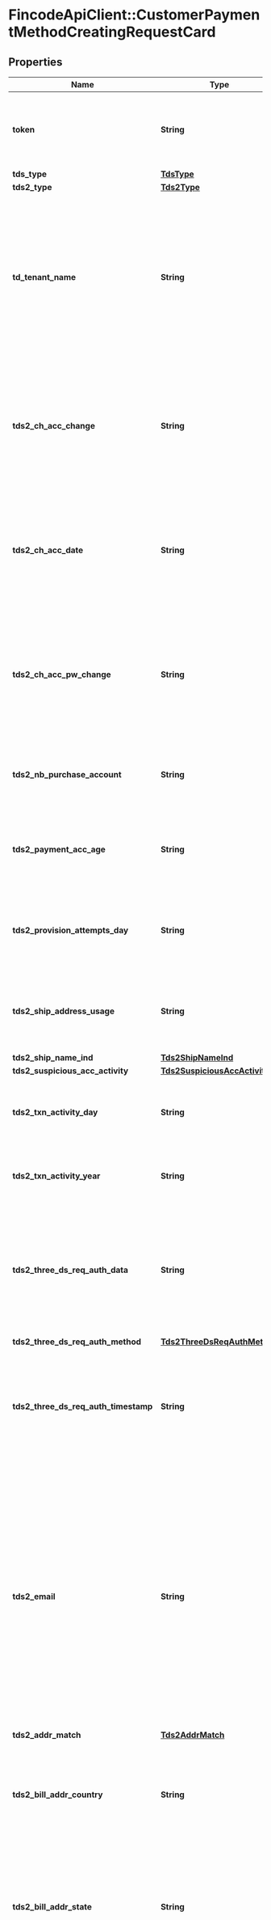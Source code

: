 # FincodeApiClient::CustomerPaymentMethodCreatingRequestCard

## Properties

| Name | Type | Description | Notes |
| ---- | ---- | ----------- | ----- |
| **token** | **String** | カードトークン\\ \\ fincode JSの&#x60;tokens&#x60;メソッドで取得したトークンを指定します。\\ JavaScriptの利用については、[JavaScriptリファレンス](https://docs.fincode.jp/js)をご参照ください。  |  |
| **tds_type** | [**TdsType**](TdsType.md) |  | [optional] |
| **tds2_type** | [**Tds2Type**](Tds2Type.md) |  | [optional] |
| **td_tenant_name** | **String** | &lt;span class&#x3D;\&quot;smallText color--blue-400\&quot;&gt;[3Dセキュア認証パラメータ]&lt;/span&gt;\\ 加盟店名。\\ 3Dセキュア認証の際に表示されるショップ名や加盟店名を指定できます。\\ 未指定の場合、 カード決済の契約時にfincodeが下記の形式に従って設定した値が自動的に使用されます。\\ \\ 形式：&#x60;{{ショップID}}-{{英数字からなる固定値}}&#x60;  | [optional] |
| **tds2_ch_acc_change** | **String** | &lt;span class&#x3D;\&quot;smallText color--blue-400\&quot;&gt;[3Dセキュア認証パラメータ]&lt;/span&gt;\\ 購入者ユーザーアカウント 最終更新日\\ 形式：&#x60;YYYYMMDD&#x60;\\ \\ 加盟店アプリケーションにおけるユーザーアカウントの情報が最後に更新された日付を設定します。  | [optional] |
| **tds2_ch_acc_date** | **String** | &lt;span class&#x3D;\&quot;smallText color--blue-400\&quot;&gt;[3Dセキュア認証パラメータ]&lt;/span&gt;\\ 購入者ユーザーアカウント 開設日\\ 形式：&#x60;YYYYMMDD&#x60;\\ \\ 加盟店アプリケーションにおけるユーザーアカウントの開設日を設定します。  | [optional] |
| **tds2_ch_acc_pw_change** | **String** | &lt;span class&#x3D;\&quot;smallText color--blue-400\&quot;&gt;[3Dセキュア認証パラメータ]&lt;/span&gt;\\ 購入者ユーザーアカウント パスワード最終更新日\\ 形式：&#x60;YYYYMMDD&#x60;\\ \\ 加盟店アプリケーションにおけるユーザーアカウントのパスワードが最後に更新された日付を設定します。  | [optional] |
| **tds2_nb_purchase_account** | **String** | &lt;span class&#x3D;\&quot;smallText color--blue-400\&quot;&gt;[3Dセキュア認証パラメータ]&lt;/span&gt;\\ 購入者の過去6カ月間の購入回数  | [optional] |
| **tds2_payment_acc_age** | **String** | &lt;span class&#x3D;\&quot;smallText color--blue-400\&quot;&gt;[3Dセキュア認証パラメータ]&lt;/span&gt;\\ 顧客ユーザーアカウント カード登録日。\\ 形式：&#x60;YYYYMMDD&#x60;  | [optional] |
| **tds2_provision_attempts_day** | **String** | &lt;span class&#x3D;\&quot;smallText color--blue-400\&quot;&gt;[3Dセキュア認証パラメータ]&lt;/span&gt;\\ 顧客ユーザーアカウント 過去24時間のカード追加の試行回数  | [optional] |
| **tds2_ship_address_usage** | **String** | &lt;span class&#x3D;\&quot;smallText color--blue-400\&quot;&gt;[3Dセキュア認証パラメータ]&lt;/span&gt;\\ 配送先住所の最初の使用日。\\ 形式：&#x60;YYYYMMDD&#x60;  | [optional] |
| **tds2_ship_name_ind** | [**Tds2ShipNameInd**](Tds2ShipNameInd.md) |  | [optional] |
| **tds2_suspicious_acc_activity** | [**Tds2SuspiciousAccActivity**](Tds2SuspiciousAccActivity.md) |  | [optional] |
| **tds2_txn_activity_day** | **String** | &lt;span class&#x3D;\&quot;smallText color--blue-400\&quot;&gt;[3Dセキュア認証パラメータ]&lt;/span&gt;\\ 購入者の過去24時間の取引回数  | [optional] |
| **tds2_txn_activity_year** | **String** | &lt;span class&#x3D;\&quot;smallText color--blue-400\&quot;&gt;[3Dセキュア認証パラメータ]&lt;/span&gt;\\ 前年の取引回数  | [optional] |
| **tds2_three_ds_req_auth_data** | **String** | &lt;span class&#x3D;\&quot;smallText color--blue-400\&quot;&gt;[3Dセキュア認証パラメータ]&lt;/span&gt;\\ 顧客ユーザーアカウント ログイン証跡\\ \\ 加盟店アプリケーションにおけるログインの証跡。 ログイン証跡を設定する場合、ログイン方法とログイン日時の設定が必要です。  | [optional] |
| **tds2_three_ds_req_auth_method** | [**Tds2ThreeDsReqAuthMethod**](Tds2ThreeDsReqAuthMethod.md) |  | [optional] |
| **tds2_three_ds_req_auth_timestamp** | **String** | &lt;span class&#x3D;\&quot;smallText color--blue-400\&quot;&gt;[3Dセキュア認証パラメータ]&lt;/span&gt;\\ 顧客ユーザーアカウント ログイン日時\\ \\ ログイン証跡を設定する場合、ログイン方法とログイン日時の設定が必要です。\\ 形式：&#x60;YYYYMMDDHHmm&#x60;  | [optional] |
| **tds2_email** | **String** | &lt;span class&#x3D;\&quot;smallText color--blue-400\&quot;&gt;[3Dセキュア認証パラメータ]&lt;/span&gt;\\ 顧客のメールアドレス\\ \\ 未指定の場合、顧客の&#x60;email&#x60;が自動で設定されます。\\ \\ 2024年8月12日以降、下記の内少なくとも1つが必須となります。  - 顧客の自宅電話番号（&#x60;tds2_home_phone_no&#x60;） - 顧客の携帯電話番号（&#x60;tds2_mobile_phone_no&#x60;） - 顧客の職場電話番号（&#x60;tds2_work_phone_no&#x60;） - 顧客のメールアドレス（&#x60;tds2_email&#x60;）  ※当面は連携しなかった場合でも認証は実施されますが、将来的には利用不可になる可能性があります。  | [optional] |
| **tds2_addr_match** | [**Tds2AddrMatch**](Tds2AddrMatch.md) |  | [optional] |
| **tds2_bill_addr_country** | **String** | &lt;span class&#x3D;\&quot;smallText color--blue-400\&quot;&gt;[3Dセキュア認証パラメータ]&lt;/span&gt;\\ 顧客の請求先住所 国コード\\ 形式：ISO 3166-1 numeric\\ \\ 未指定の場合、顧客の&#x60;addr_country&#x60;が自動で設定されます。  | [optional] |
| **tds2_bill_addr_state** | **String** | &lt;span class&#x3D;\&quot;smallText color--blue-400\&quot;&gt;[3Dセキュア認証パラメータ]&lt;/span&gt;\\ 顧客の請求先住所 州または都道府県コード。\\ 参照： [国土交通省 都道府県コード](https://nlftp.mlit.go.jp/ksj/gml/codelist/PrefCd.html)\\ \\ 未指定の場合、顧客の&#x60;addr_state&#x60;が自動で設定されます。  | [optional] |
| **tds2_bill_addr_city** | **String** | &lt;span class&#x3D;\&quot;smallText color--blue-400\&quot;&gt;[3Dセキュア認証パラメータ]&lt;/span&gt;\\ 顧客の請求先住所 都市名\\ \\ 未指定の場合、顧客の&#x60;addr_city&#x60;が自動で設定されます。  | [optional] |
| **tds2_bill_addr_line_1** | **String** | &lt;span class&#x3D;\&quot;smallText color--blue-400\&quot;&gt;[3Dセキュア認証パラメータ]&lt;/span&gt;\\ 顧客の請求先住所 区域部1行目\\ \\ 顧客の住所の番地・区画を指定してください。未指定の場合。顧客の&#x60;addr_line_1&#x60;が自動で設定されます。  - 都道府県や市区を含めることができます。 - 保持している住所をパラメータの形式に分割できない場合は、桁数が収まるように&#x60;tds2_bill_addr_line_1&#x60; ~ &#x60;tds2_bill_addr_line_3&#x60;に住所を設定してください。 - &#x60;tds2_bill_addr_line_2&#x60;と&#x60;tds2_bill_addr_line_3&#x60;を空にして、&#x60;tds2_bill_addr_line_1&#x60;に全ての住所を設定できます。  未指定の場合、顧客に登録された&#x60;addr_line_1&#x60;を設定します。  | [optional] |
| **tds2_bill_addr_line_2** | **String** | &lt;span class&#x3D;\&quot;smallText color--blue-400\&quot;&gt;[3Dセキュア認証パラメータ]&lt;/span&gt;\\ 顧客の請求先住所 区域部2行目\\ \\ 顧客の住所の建物名・部屋番号を指定してください。未指定の場合、顧客に登録された&#x60;addr_line_2&#x60;を設定します。  | [optional] |
| **tds2_bill_addr_line_3** | **String** | &lt;span class&#x3D;\&quot;smallText color--blue-400\&quot;&gt;[3Dセキュア認証パラメータ]&lt;/span&gt;\\ 顧客の請求先住所 区域部3行目\\ \\ 顧客の住所のその他を指定してください。未指定の場合、顧客に登録された&#x60;addr_line_3&#x60;を設定します。  | [optional] |
| **tds2_bill_addr_post_code** | **String** | &lt;span class&#x3D;\&quot;smallText color--blue-400\&quot;&gt;[3Dセキュア認証パラメータ]&lt;/span&gt;\\ 顧客の請求先住所 郵便番号\\ \\ 未指定の場合、顧客に登録された&#x60;addr_post_code&#x60;を設定します。  | [optional] |
| **tds2_ship_addr_country** | **String** | &lt;span class&#x3D;\&quot;smallText color--blue-400\&quot;&gt;[3Dセキュア認証パラメータ]&lt;/span&gt;\\ 顧客の配送先住所 国コード。\\ 形式：ISO 3166-1 numeric\\  | [optional] |
| **tds2_ship_addr_state** | **String** | &lt;span class&#x3D;\&quot;smallText color--blue-400\&quot;&gt;[3Dセキュア認証パラメータ]&lt;/span&gt;\\ 顧客の配送先住所 州または都道府県コード。\\ 参照： [国土交通省 都道府県コード](https://nlftp.mlit.go.jp/ksj/gml/codelist/PrefCd.html)  | [optional] |
| **tds2_ship_addr_city** | **String** | &lt;span class&#x3D;\&quot;smallText color--blue-400\&quot;&gt;[3Dセキュア認証パラメータ]&lt;/span&gt;\\ 顧客の配送先住所 都市名  | [optional] |
| **tds2_ship_addr_line_1** | **String** | &lt;span class&#x3D;\&quot;smallText color--blue-400\&quot;&gt;[3Dセキュア認証パラメータ]&lt;/span&gt;\\ 顧客の配送先住所 区域部1行目  | [optional] |
| **tds2_ship_addr_line_2** | **String** | &lt;span class&#x3D;\&quot;smallText color--blue-400\&quot;&gt;[3Dセキュア認証パラメータ]&lt;/span&gt;\\ 顧客の配送先住所 区域部2行目  | [optional] |
| **tds2_ship_addr_line_3** | **String** | &lt;span class&#x3D;\&quot;smallText color--blue-400\&quot;&gt;[3Dセキュア認証パラメータ]&lt;/span&gt;\\ 顧客の配送先住所 区域部3行目  | [optional] |
| **tds2_ship_addr_post_code** | **String** | &lt;span class&#x3D;\&quot;smallText color--blue-400\&quot;&gt;[3Dセキュア認証パラメータ]&lt;/span&gt;\\ 顧客の配送先住所 郵便番号  | [optional] |
| **tds2_ship_ind** | [**Tds2ShipInd**](Tds2ShipInd.md) |  | [optional] |
| **tds2_delivery_email_address** | **String** | &lt;span class&#x3D;\&quot;smallText color--blue-400\&quot;&gt;[3Dセキュア認証パラメータ]&lt;/span&gt;\\ 顧客 メールアドレス  | [optional] |
| **tds2_home_phone_cc** | **String** | &lt;span class&#x3D;\&quot;smallText color--blue-400\&quot;&gt;[3Dセキュア認証パラメータ]&lt;/span&gt;\\ 顧客の自宅電話番号の国コード（+を含まない）\\ ※ この値を設定する場合、&#x60;tds2_home_phone_no&#x60;の設定が必要です。\\ \\ 未指定の場合、顧客の&#x60;phone_cc&#x60;が自動で設定されます。  | [optional] |
| **tds2_home_phone_no** | **String** | &lt;span class&#x3D;\&quot;smallText color--blue-400\&quot;&gt;[3Dセキュア認証パラメータ]&lt;/span&gt;\\ 顧客の自宅電話番号（ハイフンなし半角数字のみ）\\ ※ この値を設定する場合、&#x60;tds2_home_phone_cc&#x60;の設定が必要です。\\ \\ 未指定の場合、顧客の&#x60;phone_no&#x60;が自動で設定されます。\\ \\ 2024年8月12日以降、下記の内少なくとも1つが必須となります。  - 顧客の自宅電話番号（&#x60;tds2_home_phone_no&#x60;） - 顧客の携帯電話番号（&#x60;tds2_mobile_phone_no&#x60;） - 顧客の職場電話番号（&#x60;tds2_work_phone_no&#x60;） - 顧客のメールアドレス（&#x60;tds2_email&#x60;）  ※当面は連携しなかった場合でも認証は実施されますが、将来的には利用不可になる可能性があります。  | [optional] |
| **tds2_mobile_phone_cc** | **String** | &lt;span class&#x3D;\&quot;smallText color--blue-400\&quot;&gt;[3Dセキュア認証パラメータ]&lt;/span&gt;\\ 顧客の携帯電話番号の国コード（+を含まない）\\ ※ この値を設定する場合、&#x60;tds2_mobile_phone_no&#x60;の設定が必要です。  | [optional] |
| **tds2_mobile_phone_no** | **String** | &lt;span class&#x3D;\&quot;smallText color--blue-400\&quot;&gt;[3Dセキュア認証パラメータ]&lt;/span&gt;\\ 顧客の携帯電話番号（ハイフンなし半角数字のみ）\\ ※ この値を設定する場合、&#x60;tds2_mobile_phone_cc&#x60;の設定が必要です。\\ \\ 2024年8月12日以降、下記の内少なくとも1つが必須となります。  - 顧客の自宅電話番号（&#x60;tds2_home_phone_no&#x60;） - 顧客の携帯電話番号（&#x60;tds2_mobile_phone_no&#x60;） - 顧客の職場電話番号（&#x60;tds2_work_phone_no&#x60;） - 顧客のメールアドレス（&#x60;tds2_email&#x60;）  ※当面は連携しなかった場合でも認証は実施されますが、将来的には利用不可になる可能性があります。  | [optional] |
| **tds2_work_phone_cc** | **String** | &lt;span class&#x3D;\&quot;smallText color--blue-400\&quot;&gt;[3Dセキュア認証パラメータ]&lt;/span&gt;\\ 顧客の勤務先電話番号の国コード（+を含まない）\\ ※ この値を設定する場合、&#x60;tds2_work_phone_no&#x60;の設定が必要です。  | [optional] |
| **tds2_work_phone_no** | **String** | &lt;span class&#x3D;\&quot;smallText color--blue-400\&quot;&gt;[3Dセキュア認証パラメータ]&lt;/span&gt;\\ 顧客の勤務先電話番号（ハイフンなし半角数字のみ）\\ ※ この値を設定する場合、&#x60;tds2_work_phone_cc&#x60;の設定が必要です。\\ \\ 2024年8月12日以降、下記の内少なくとも1つが必須となります。  - 顧客の自宅電話番号（&#x60;tds2_home_phone_no&#x60;） - 顧客の携帯電話番号（&#x60;tds2_mobile_phone_no&#x60;） - 顧客の職場電話番号（&#x60;tds2_work_phone_no&#x60;） - 顧客のメールアドレス（&#x60;tds2_email&#x60;）  ※当面は連携しなかった場合でも認証は実施されますが、将来的には利用不可になる可能性があります。  | [optional] |
| **tds2_delivery_timeframe** | [**Tds2DeliveryTimeframe**](Tds2DeliveryTimeframe.md) |  | [optional] |
| **tds2_pre_order_date** | **String** | &lt;span class&#x3D;\&quot;smallText color--blue-400\&quot;&gt;[3Dセキュア認証パラメータ]&lt;/span&gt;\\ 商品の発売予定日\\ 形式：&#x60;YYYYMMDD&#x60;  | [optional] |
| **tds2_pre_order_purchase_ind** | [**Tds2PreOrderPurchaseInd**](Tds2PreOrderPurchaseInd.md) |  | [optional] |
| **tds2_reorder_items_ind** | [**Tds2ReorderItemsInd**](Tds2ReorderItemsInd.md) |  | [optional] |
| **tds2_recurring_expiry** | **String** | &lt;span class&#x3D;\&quot;smallText color--blue-400\&quot;&gt;[3Dセキュア認証パラメータ]&lt;/span&gt;\\ ※ サブスクリプションなど継続課金型のビジネスモデルのみ\\ 継続課金の終了日\\ 形式：&#x60;YYYYMMDD&#x60;  | [optional] |
| **tds2_recurring_frequency** | **String** | &lt;span class&#x3D;\&quot;smallText color--blue-400\&quot;&gt;[3Dセキュア認証パラメータ]&lt;/span&gt;\\ ※ サブスクリプションなど継続課金型のビジネスモデルのみ\\ 継続課金の課金間隔の日数（最小）  | [optional] |
| **tds2_gift_card_amount** | **String** | &lt;span class&#x3D;\&quot;smallText color--blue-400\&quot;&gt;[3Dセキュア認証パラメータ]&lt;/span&gt;\\ ※ プリペイドカードまたはギフトカードを購入する場合のみ\\ プリペイドカードまたはギフトカードの総購入金額  | [optional] |
| **tds2_gift_card_count** | **String** | &lt;span class&#x3D;\&quot;smallText color--blue-400\&quot;&gt;[3Dセキュア認証パラメータ]&lt;/span&gt;\\ ※ プリペイドカードまたはギフトカードを購入する場合のみ\\ 購入したプリペイドカードまたはギフトカードの総数  | [optional] |
| **tds2_gift_card_curr** | **String** | &lt;span class&#x3D;\&quot;smallText color--blue-400\&quot;&gt;[3Dセキュア認証パラメータ]&lt;/span&gt;\\ ※ プリペイドカードまたはギフトカードを購入する場合のみ\\ プリペイドカードまたはギフトカードの通貨コード。\\ 形式：ISO 4217 numeric\\ \\ 以下の通貨コードは利用できません。（債券市場単位等）\\ &#x60;955&#x60;, &#x60;956&#x60;, &#x60;957&#x60;, &#x60;958&#x60;, &#x60;959&#x60;, &#x60;960&#x60;, &#x60;961&#x60;, &#x60;962&#x60;, &#x60;963&#x60;, &#x60;964&#x60;, &#x60;999&#x60;  | [optional] |

## Example

```ruby
require 'fincode_api_client'

instance = FincodeApiClient::CustomerPaymentMethodCreatingRequestCard.new(
  token: 34567890123456789012345678901234567890123456789012345678901234567890123456789012345678901234567890123456789012345678901234567890,
  tds_type: null,
  tds2_type: null,
  td_tenant_name: s_***********-ab123,
  tds2_ch_acc_change: 20240101,
  tds2_ch_acc_date: 20220101,
  tds2_ch_acc_pw_change: 20230101,
  tds2_nb_purchase_account: 9999,
  tds2_payment_acc_age: 20231231,
  tds2_provision_attempts_day: 999,
  tds2_ship_address_usage: 20230930,
  tds2_ship_name_ind: null,
  tds2_suspicious_acc_activity: null,
  tds2_txn_activity_day: 999,
  tds2_txn_activity_year: 999,
  tds2_three_ds_req_auth_data: null,
  tds2_three_ds_req_auth_method: null,
  tds2_three_ds_req_auth_timestamp: 202205191234,
  tds2_email: null,
  tds2_addr_match: null,
  tds2_bill_addr_country: 392,
  tds2_bill_addr_state: 13,
  tds2_bill_addr_city: 渋谷区,
  tds2_bill_addr_line_1: 道玄坂1-14-6,
  tds2_bill_addr_line_2: ヒューマックス渋谷ビル,
  tds2_bill_addr_line_3: 7F,
  tds2_bill_addr_post_code: 150-0043,
  tds2_ship_addr_country: 392,
  tds2_ship_addr_state: 13,
  tds2_ship_addr_city: 渋谷区,
  tds2_ship_addr_line_1: 道玄坂1-14-6,
  tds2_ship_addr_line_2: ヒューマックス渋谷ビル,
  tds2_ship_addr_line_3: 7F,
  tds2_ship_addr_post_code: 150-0043,
  tds2_ship_ind: null,
  tds2_delivery_email_address: email@example.com,
  tds2_home_phone_cc: 81,
  tds2_home_phone_no: 312345678,
  tds2_mobile_phone_cc: 81,
  tds2_mobile_phone_no: 9012345678,
  tds2_work_phone_cc: 81,
  tds2_work_phone_no: 312345678,
  tds2_delivery_timeframe: null,
  tds2_pre_order_date: 20231231,
  tds2_pre_order_purchase_ind: null,
  tds2_reorder_items_ind: null,
  tds2_recurring_expiry: 20231231,
  tds2_recurring_frequency: 99,
  tds2_gift_card_amount: 999999,
  tds2_gift_card_count: 99,
  tds2_gift_card_curr: 392
)
```


